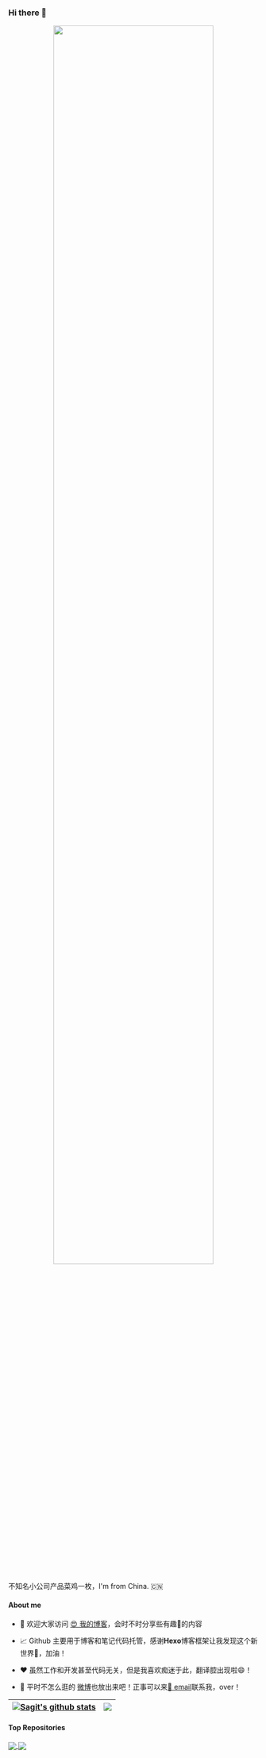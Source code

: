 
### Hi there 👋

<p align="center"><a href="https://anuraghazra.github.io"><img width="80%" src="https://luluvippic.oss-cn-beijing.aliyuncs.com/img/gh-20220313.png" /></a></p>

不知名小公司产品菜鸡一枚，I'm from China. 🇨🇳

#### About me

- 💼 欢迎大家访问 [😍&nbsp;我的博客](https://aluluvip.github.io)，会时不时分享些有趣🤔的内容

- 📈 Github 主要用于博客和笔记代码托管，感谢**Hexo**博客框架让我发现这个新世界🙏，加油！

- ❤️ 虽然工作和开发甚至代码无关，但是我喜欢痴迷于此，翻译腔出现啦😄！

- 💬 平时不怎么逛的 [微博](https://weibo.com/u/2681023174)也放出来吧！正事可以来[📧&nbsp;email](1004545477@qq.com)联系我，over！

| <a href="https://github.com/anuraghazra/github-readme-stats"><img align="center" src="https://github-readme-stats.vercel.app/api?username=aluluvip&show_icons=true&include_all_commits=true&theme=buefy&hide_border=true" alt="Sagit's github stats" /></a> | <a href="https://github.com/anuraghazra/github-readme-stats"><img align="center" src="https://github-readme-stats.vercel.app/api/top-langs/?username=aluluvip&layout=compact&theme=buefy&hide_border=true" /></a> |
| ------------- | ------------- |


#### Top Repositories


<a href="https://github.com/aluluvip/aluluvip.github.io">
  <img align="center" src="https://github-readme-stats.vercel.app/api/pin/?username=aluluvip&repo=aluluvip.github.io&theme=buefy" />
</a>
<a href="https://github.com/aluluvip/aluluvip">
  <img align="center" src="https://github-readme-stats.vercel.app/api/pin/?username=aluluvip&repo=aluluvip&theme=buefy" />
</a>
<br />